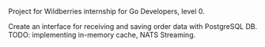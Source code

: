 Project for Wildberries internship for Go Developers, level 0.

Create an interface for receiving and saving order data with PostgreSQL DB.
TODO: implementing in-memory cache, NATS Streaming.
